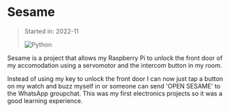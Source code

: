 # Sesame

> Started in: 2022-11
>
> ![Python](https://img.shields.io/badge/Python-3776AB?logo=Python&logoColor=FFDE57)

Sesame is a project that allows my Raspberry Pi to unlock the front door of my accomodation using a servomotor and the intercom button in my room.

Instead of using my key to unlock the front door I can now just tap a button on my watch and buzz myself in or someone can send 'OPEN SESAME' to the WhatsApp groupchat. This was my first electronics projects so it was a good learning experience.
